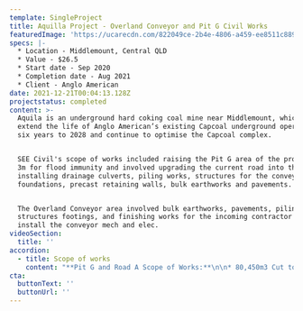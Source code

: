 ```yaml
---
template: SingleProject
title: Aquilla Project - Overland Conveyor and Pit G Civil Works
featuredImage: 'https://ucarecdn.com/822049ce-2b4e-4806-a459-ee8511c8890a/'
specs: |-
  * Location - Middlemount, Central QLD
  * Value - $26.5
  * Start date - Sep 2020 
  * Completion date - Aug 2021
  * Client - Anglo American
date: 2021-12-21T00:04:13.128Z
projectstatus: completed
content: >-
  Aquila is an underground hard coking coal mine near Middlemount, which will
  extend the life of Anglo American’s existing Capcoal underground operations by
  six years to 2028 and continue to optimise the Capcoal complex.


  SEE Civil's scope of works included raising the Pit G area of the project by
  3m for flood immunity and involved upgrading the current road into the Pit,
  installing drainage culverts, piling works, structures for the conveyor
  foundations, precast retaining walls, bulk earthworks and pavements.


  The Overland Conveyor area involved bulk earthworks, pavements, piling,
  structures footings, and finishing works for the incoming contractor to
  install the conveyor mech and elec.
videoSection:
  title: ''
accordion:
  - title: Scope of works
    content: "**Pit G and Road A Scope of Works:**\n\n* 80,450m3 Cut to Fill \r\n* 15,220m3 Pavement material\r\n* 240m Drainage CSP culverts\r\n* 485m 600dia bored piles \r\n* 64 Precast retaining walls\r\n* 865m3 Concrete slabs and footings\r\n* 80m Guardrail\r\n* 21,250m2 Topsoil\n\n**Overland Conveyor Scope of Works:**\r\n\n* 655,000m3 Cut to Fill\r\n* 300,000m3 Cut to Stockpile\r\n* 13,850m3 Pavement materials\r\n* 435m Drainage CSP culverts\r\n* 1,380m 600-900dia bored piles\r\n* 1,913m 300dia bored piles\r\n* 990m3 Concrete slabs and footings\r\n* 1,765m Guardrail\r\n* 117,000m2 Topsoiling"
cta:
  buttonText: ''
  buttonUrl: ''
---
```


